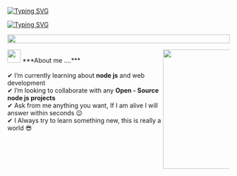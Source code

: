 
<!--
**erikLopez77/erikLopez77** is a ✨ _special_ ✨ repository because its `README.md` (this file) appears on your GitHub profile.

Here are some ideas to get you started:

- 🔭 I’m currently working on ...
- 🌱 I’m currently learning ...
- 👯 I’m looking to collaborate on ...
- 🤔 I’m looking for help with ...
- 💬 Ask me about ...
- 📫 How to reach me: ...
- 😄 Pronouns: ...
- ⚡ Fun fact: ...
-->
<!-- greeting-->
<a href="https://git.io/typing-svg"><img src="https://readme-typing-svg.herokuapp.com?font=Fira+Code&weight=600&size=30&duration=3000&pause=5000&color=851c73&center=true&vCenter=true&width=1000&lines=Hey+there%2C+I'm+Erik+Espinosa+Lopez" alt="Typing SVG" /></a>

<a href="https://git.io/typing-svg"><img src="https://readme-typing-svg.herokuapp.com?font=Fira+Code&weight=400&size=25&duration=3000&pause=5000&color=32A8BBFF&center=true&vCenter=true&width=1000&lines=A+passionate+student+from+Mexico" alt="Typing SVG" /></a> <br>
<!-- greeting-->
<img src="https://i.imgur.com/dBaSKWF.gif" height="20" width="100%"> <br>
<div style="display: flex; justify-content: space-between; align-items: flex-start;">
 
  <div style=" width 60%">
    <img src="https://media.giphy.com/media/iY8CRBdQXODJSCERIr/giphy.gif" width="30px">&nbsp;***About me ....***<br><br>
    ✔ I’m currently learning about <strong>node js</strong> and web development<br>
    ✔ I’m looking to collaborate with any <strong>Open - Source node js projects</strong><br>
    ✔ Ask from me anything you want, If I am alive I will answer within seconds 😉<br>
    ✔ I Always try to learn something new, this is really a world 😎<br>
  </div>

  <div style=" width: 30%">
    <img src="https://media.giphy.com/media/QvpqTCiEcwtvx6wwJK/giphy.gif" width="270" height="270" frameBorder="0" class="giphy-embed" allowFullScreen>
  </div>
</div>
